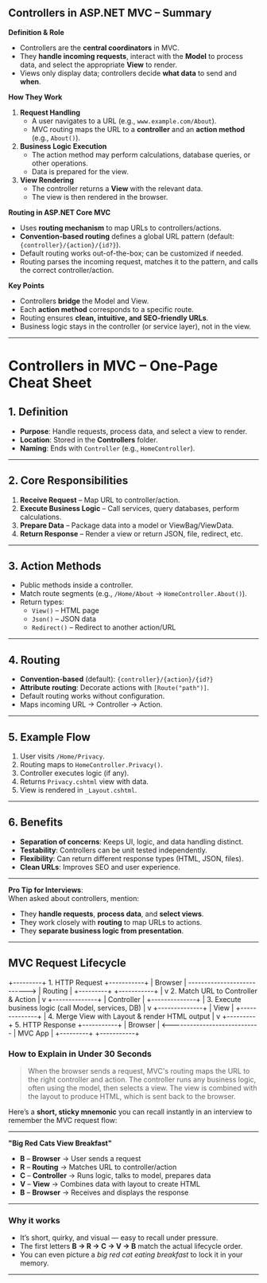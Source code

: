 ## **Controllers in ASP.NET MVC – Summary**

**Definition & Role**  
- Controllers are the **central coordinators** in MVC.  
- They **handle incoming requests**, interact with the **Model** to process data, and select the appropriate **View** to render.  
- Views only display data; controllers decide **what data** to send and **when**.

**How They Work**  
1. **Request Handling**  
   - A user navigates to a URL (e.g., `www.example.com/About`).  
   - MVC routing maps the URL to a **controller** and an **action method** (e.g., `About()`).
2. **Business Logic Execution**  
   - The action method may perform calculations, database queries, or other operations.  
   - Data is prepared for the view.
3. **View Rendering**  
   - The controller returns a **View** with the relevant data.  
   - The view is then rendered in the browser.

**Routing in ASP.NET Core MVC**  
- Uses **routing mechanism** to map URLs to controllers/actions.  
- **Convention-based routing** defines a global URL pattern (default: `{controller}/{action}/{id?}`).  
- Default routing works out-of-the-box; can be customized if needed.  
- Routing parses the incoming request, matches it to the pattern, and calls the correct controller/action.

**Key Points**  
- Controllers **bridge** the Model and View.  
- Each **action method** corresponds to a specific route.  
- Routing ensures **clean, intuitive, and SEO-friendly URLs**.  
- Business logic stays in the controller (or service layer), not in the view.

---

# **Controllers in MVC – One-Page Cheat Sheet**

## **1. Definition**
- **Purpose**: Handle requests, process data, and select a view to render.
- **Location**: Stored in the **Controllers** folder.
- **Naming**: Ends with `Controller` (e.g., `HomeController`).

---

## **2. Core Responsibilities**
1. **Receive Request** – Map URL to controller/action.
2. **Execute Business Logic** – Call services, query databases, perform calculations.
3. **Prepare Data** – Package data into a model or ViewBag/ViewData.
4. **Return Response** – Render a view or return JSON, file, redirect, etc.

---

## **3. Action Methods**
- Public methods inside a controller.
- Match route segments (e.g., `/Home/About` → `HomeController.About()`).
- Return types:
  - `View()` – HTML page
  - `Json()` – JSON data
  - `Redirect()` – Redirect to another action/URL

---

## **4. Routing**
- **Convention-based** (default): `{controller}/{action}/{id?}`
- **Attribute routing**: Decorate actions with `[Route("path")]`.
- Default routing works without configuration.
- Maps incoming URL → Controller → Action.

---

## **5. Example Flow**
1. User visits `/Home/Privacy`.
2. Routing maps to `HomeController.Privacy()`.
3. Controller executes logic (if any).
4. Returns `Privacy.cshtml` view with data.
5. View is rendered in `_Layout.cshtml`.

---

## **6. Benefits**
- **Separation of concerns**: Keeps UI, logic, and data handling distinct.
- **Testability**: Controllers can be unit tested independently.
- **Flexibility**: Can return different response types (HTML, JSON, files).
- **Clean URLs**: Improves SEO and user experience.

---

**Pro Tip for Interviews**:  
When asked about controllers, mention:
- They **handle requests**, **process data**, and **select views**.
- They work closely with **routing** to map URLs to actions.
- They **separate business logic from presentation**.

---

## MVC Request Lifecycle
+---------+       1. HTTP Request        +-----------+
| Browser | ---------------------------> |  Routing  |
+---------+                              +-----------+
                                              |
                                              v
                                     2. Match URL to
                                     Controller & Action
                                              |
                                              v
                                       +--------------+
                                       |  Controller  |
                                       +--------------+
                                              |
                           3. Execute business logic
                           (call Model, services, DB)
                                              |
                                              v
                                       +--------------+
                                       |     View     |
                                       +--------------+
                                              |
                           4. Merge View with Layout
                           & render HTML output
                                              |
                                              v
+---------+       5. HTTP Response        +-----------+
| Browser | <---------------------------- |  MVC App  |
+---------+                                +-----------+

### How to Explain in Under 30 Seconds
> When the browser sends a request, MVC's routing maps the URL to the right controller and action. The controller runs any business logic, often using the model, then selects a view. The view is combined with the layout to produce HTML, which is sent back to the browser.

Here’s a **short, sticky mnemonic** you can recall instantly in an interview to remember the MVC request flow:  

---

**"Big Red Cats View Breakfast"**  

- **B** – **Browser** → User sends a request  
- **R** – **Routing** → Matches URL to controller/action  
- **C** – **Controller** → Runs logic, talks to model, prepares data  
- **V** – **View** → Combines data with layout to create HTML  
- **B** – **Browser** → Receives and displays the response  

---

### Why it works
- It’s short, quirky, and visual — easy to recall under pressure.  
- The first letters **B → R → C → V → B** match the actual lifecycle order.  
- You can even picture a *big red cat eating breakfast* to lock it in your memory.

---
